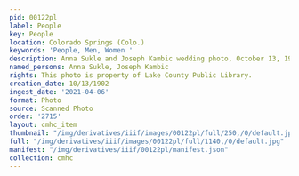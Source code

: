 ```yaml
---
pid: 00122pl
label: People
key: People
location: Colorado Springs (Colo.)
keywords: 'People, Men, Women '
description: Anna Sukle and Joseph Kambic wedding photo, October 13, 1902
named_persons: Anna Sukle, Joseph Kambic
rights: This photo is property of Lake County Public Library.
creation_date: 10/13/1902
ingest_date: '2021-04-06'
format: Photo
source: Scanned Photo
order: '2715'
layout: cmhc_item
thumbnail: "/img/derivatives/iiif/images/00122pl/full/250,/0/default.jpg"
full: "/img/derivatives/iiif/images/00122pl/full/1140,/0/default.jpg"
manifest: "/img/derivatives/iiif/00122pl/manifest.json"
collection: cmhc
---
```

